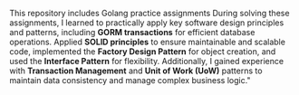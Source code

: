 This repository includes Golang practice assignments
During solving these assignments, I learned to practically apply key software design principles and patterns, including **GORM transactions** for efficient database operations. Applied **SOLID principles** to ensure maintainable and scalable code, implemented the **Factory Design Pattern** for object creation, and used the **Interface Pattern** for flexibility. Additionally, I gained experience with **Transaction Management** and **Unit of Work (UoW)** patterns to maintain data consistency and manage complex business logic."
